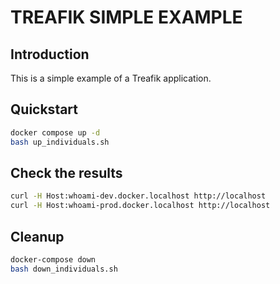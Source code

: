# TREAFIK SIMPLE EXAMPLE

## Introduction

This is a simple example of a Treafik application.

## Quickstart

```bash
docker compose up -d
bash up_individuals.sh
```

## Check the results

```bash
curl -H Host:whoami-dev.docker.localhost http://localhost
curl -H Host:whoami-prod.docker.localhost http://localhost
```


## Cleanup

```bash
docker-compose down
bash down_individuals.sh
```
